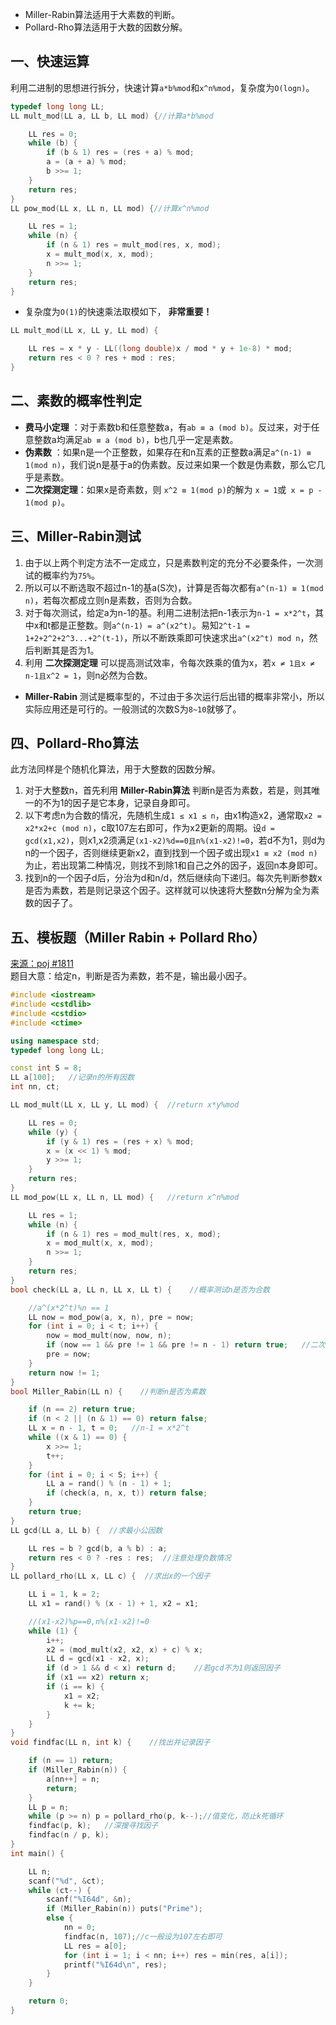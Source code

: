 * Miller-Rabin算法适用于大素数的判断。
* Pollard-Rho算法适用于大数的因数分解。

## 一、快速运算
利用二进制的思想进行拆分，快速计算`a*b%mod`和`x^n%mod`，复杂度为`O(logn)`。
```c++
typedef long long LL;
LL mult_mod(LL a, LL b, LL mod) {//计算a*b%mod

    LL res = 0;
    while (b) {
        if (b & 1) res = (res + a) % mod;
        a = (a + a) % mod;
        b >>= 1;
    }
    return res;
}
LL pow_mod(LL x, LL n, LL mod) {//计算x^n%mod

    LL res = 1;
    while (n) {
        if (n & 1) res = mult_mod(res, x, mod);
        x = mult_mod(x, x, mod);
        n >>= 1;
    }
    return res;
}
```
* 复杂度为`O(1)`的快速乘法取模如下， **非常重要！** 
```c++
LL mult_mod(LL x, LL y, LL mod) {

    LL res = x * y - LL((long double)x / mod * y + 1e-8) * mod;
    return res < 0 ? res + mod : res;
}
```

## 二、素数的概率性判定
* **费马小定理** ：对于素数b和任意整数a，有`ab ≡ a (mod b)`。反过来，对于任意整数a均满足`ab ≡ a (mod b)`，b也几乎一定是素数。
* **伪素数** ：如果n是一个正整数，如果存在和n互素的正整数a满足`a^(n-1) ≡ 1(mod n)`，我们说n是基于a的伪素数。反过来如果一个数是伪素数，那么它几乎是素数。
* **二次探测定理**：如果x是奇素数，则 `x^2 ≡ 1(mod p)`的解为 `x = 1`或` x = p - 1(mod p)`。
## 三、Miller-Rabin测试
1. 由于以上两个判定方法不一定成立，只是素数判定的充分不必要条件，一次测试的概率约为`75%`。
2. 所以可以不断选取不超过n-1的基a(S次)，计算是否每次都有`a^(n-1) ≡ 1(mod n)`，若每次都成立则n是素数，否则为合数。
3. 对于每次测试，给定a为n-1的基。利用二进制法把n-1表示为`n-1 = x*2^t`，其中x和t都是正整数。则`a^(n-1) = a^(x2^t)`。易知`2^t-1 = 1+2+2^2+2^3...+2^(t-1)`，所以不断跌乘即可快速求出`a^(x2^t) mod n`，然后判断其是否为1。
4. 利用 **二次探测定理** 可以提高测试效率，令每次跌乘的值为x，若`x ≠ 1且x ≠ n-1且x^2 = 1`，则n必然为合数。

* **Miller-Rabin** 测试是概率型的，不过由于多次运行后出错的概率非常小，所以实际应用还是可行的。一般测试的次数S为`8~10`就够了。

## 四、Pollard-Rho算法
此方法同样是个随机化算法，用于大整数的因数分解。
1. 对于大整数n，首先利用 **Miller-Rabin算法** 判断n是否为素数，若是，则其唯一的不为1的因子是它本身，记录自身即可。
2. 以下考虑n为合数的情况，先随机生成`1 ≤ x1 ≤ n`，由x1构造x2，通常取`x2 = x2*x2+c (mod n)`，c取107左右即可，作为x2更新的周期。设`d = gcd(x1,x2)`，则x1,x2须满足`(x1-x2)%d==0且n%(x1-x2)!=0`，若d不为1，则d为n的一个因子，否则继续更新x2，直到找到一个因子或出现`x1 ≡ x2 (mod n)`为止，若出现第二种情况，则找不到除1和自己之外的因子，返回n本身即可。
3. 找到n的一个因子d后，分治为d和n/d，然后继续向下递归。每次先判断参数x是否为素数，若是则记录这个因子。这样就可以快速将大整数n分解为全为素数的因子了。

## 五、模板题（Miller Rabin + Pollard Rho）
<a href="http://poj.org/problem?id=1811">来源：poj #1811</a><br>
题目大意：给定n，判断是否为素数，若不是，输出最小因子。
```c++
#include <iostream>
#include <cstdlib>
#include <cstdio>
#include <ctime>

using namespace std;
typedef long long LL;

const int S = 8;
LL a[100];   //记录n的所有因数
int nn, ct;

LL mod_mult(LL x, LL y, LL mod) {  //return x*y%mod

    LL res = 0;
    while (y) {
        if (y & 1) res = (res + x) % mod;
        x = (x << 1) % mod;
        y >>= 1;
    }
    return res;
}
LL mod_pow(LL x, LL n, LL mod) {   //return x^n%mod

    LL res = 1;
    while (n) {
        if (n & 1) res = mod_mult(res, x, mod);
        x = mod_mult(x, x, mod);
        n >>= 1;
    }
    return res;
}
bool check(LL a, LL n, LL x, LL t) {    //概率测试n是否为合数

    //a^(x*2^t)%n == 1
    LL now = mod_pow(a, x, n), pre = now;
    for (int i = 0; i < t; i++) {
        now = mod_mult(now, now, n);
        if (now == 1 && pre != 1 && pre != n - 1) return true;   //二次探测
        pre = now;
    }
    return now != 1;
}
bool Miller_Rabin(LL n) {    //判断n是否为素数

    if (n == 2) return true;
    if (n < 2 || (n & 1) == 0) return false;
    LL x = n - 1, t = 0;   //n-1 = x*2^t
    while ((x & 1) == 0) {
        x >>= 1;
        t++;
    }
    for (int i = 0; i < S; i++) {
        LL a = rand() % (n - 1) + 1;
        if (check(a, n, x, t)) return false;
    }
    return true;
}
LL gcd(LL a, LL b) {  //求最小公因数

    LL res = b ? gcd(b, a % b) : a;
    return res < 0 ? -res : res;  //注意处理负数情况
}
LL pollard_rho(LL x, LL c) {  //求出x的一个因子

    LL i = 1, k = 2;
    LL x1 = rand() % (x - 1) + 1, x2 = x1;

    //(x1-x2)%p==0,n%(x1-x2)!=0
    while (1) {
        i++;
        x2 = (mod_mult(x2, x2, x) + c) % x;
        LL d = gcd(x1 - x2, x);
        if (d > 1 && d < x) return d;    //若gcd不为1则返回因子
        if (x1 == x2) return x;
        if (i == k) {
            x1 = x2;
            k += k;
        }
    }
}
void findfac(LL n, int k) {    //找出并记录因子

    if (n == 1) return;
    if (Miller_Rabin(n)) {
        a[nn++] = n;
        return;
    }
    LL p = n;
    while (p >= n) p = pollard_rho(p, k--);//值变化，防止k死循环
    findfac(p, k);   //深搜寻找因子
    findfac(n / p, k);
}
int main() {

    LL n;
    scanf("%d", &ct);
    while (ct--) {
        scanf("%I64d", &n);
        if (Miller_Rabin(n)) puts("Prime");
        else {
            nn = 0;
            findfac(n, 107);//c一般设为107左右即可
            LL res = a[0];
            for (int i = 1; i < nn; i++) res = min(res, a[i]);
            printf("%I64d\n", res);
        }
    }

    return 0;
}
```
